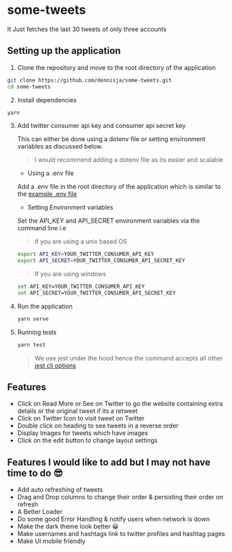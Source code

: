 # some-tweets

It Just fetches the last 30 tweets of only three accounts

## Setting up the application

1. Clone the repository and move to the root directory of the application

```sh
git clone https://github.com/dennisja/some-tweets.git
cd some-tweets
```

2. Install dependencies

```sh
yarn
```

3. Add twitter consumer api key and consumer api secret key

   This can either be done using a dotenv file or setting environment variables as discussed below.

   > I would recommend adding a dotenv file as its easier and scalable

   - Using a .env file

   Add a .env file in the root directory of the application which is similar to the [example .env file](.env.example)

   - Setting Environment variables

   Set the API_KEY and API_SECRET environment variables via the command line i.e

   > if you are using a unix based OS

   ```sh
   export API_KEY=YOUR_TWITTER_CONSUMER_API_KEY
   export API_SECRET=YOUR_TWITTER_CONSUMER_API_SECRET_KEY
   ```

   > If you are using windows

   ```sh
   set API_KEY=YOUR_TWITTER_CONSUMER_API_KEY
   set API_SECRET=YOUR_TWITTER_CONSUMER_API_SECRET_KEY
   ```

4. Run the application

   ```sh
   yarn serve
   ```

5. Running tests

   ```sh
   yarn test
   ```

   > We use jest under the hood hence the command accepts all other [jest cli options](https://jestjs.io/docs/en/cli)

## Features

- Click on Read More or See on Twitter to go the website containing extra details or the original tweet if its a retweet
- Click on Twitter Icon to visit tweet on Twitter
- Double click on heading to see tweets in a reverse order
- Display Images for tweets which have images
- Click on the edit button to change layout settings

## Features I would like to add but I may not have time to do 😎

- Add auto refreshing of tweets
- Drag and Drop columns to change their order & persisting their order on refresh
- A Better Loader
- Do some good Error Handling & notify users when network is down
- Make the dark theme look better 😀
- Make usernames and hashtags link to twitter profiles and hashtag pages
- Make UI mobile friendly
